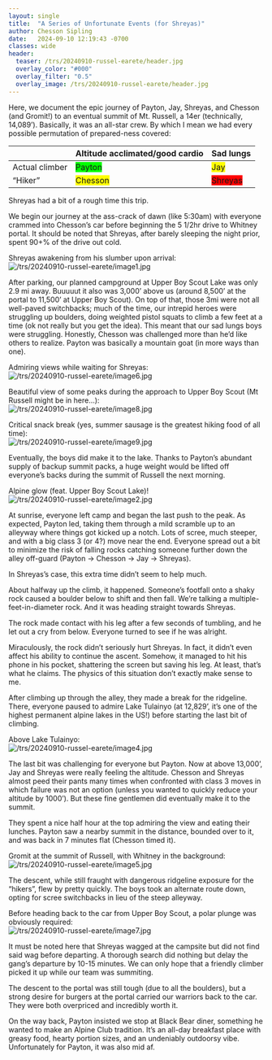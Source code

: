 ```yaml
---
layout: single
title:  "A Series of Unfortunate Events (for Shreyas)"
author: Chesson Sipling
date:   2024-09-10 12:19:43 -0700
classes: wide
header:
  teaser: /trs/20240910-russel-earete/header.jpg
  overlay_color: "#000"
  overlay_filter: "0.5"
  overlay_image: /trs/20240910-russel-earete/header.jpg
---
```


Here, we document the epic journey of Payton, Jay, Shreyas, and Chesson (and Gromit\!) to an eventual summit of Mt. Russell, a 14er (technically, 14,089’). Basically, it was an all-star crew. By which I mean we had every possible permutation of prepared-ness covered:

|  | Altitude acclimated/good cardio | Sad lungs |
| :---- | :---- | :---- |
| Actual climber | <span style="background-color: #00FF00">Payton</span> | <span style="background-color: #FFFF00">Jay</span>  |
| “Hiker” | <span style="background-color: #FFFF00">Chesson</span> | <span style="background-color: #FF0000">Shreyas</span>  |

Shreyas had a bit of a rough time this trip.

We begin our journey at the ass-crack of dawn (like 5:30am) with everyone crammed into Chesson’s car before beginning the 5 1/2hr drive to Whitney portal. It should be noted that Shreyas, after barely sleeping the night prior, spent 90+% of the drive out cold.

Shreyas awakening from his slumber upon arrival:
![/trs/20240910-russel-earete/image1.jpg]()

After parking, our planned campground at Upper Boy Scout Lake was only 2.9 mi away. Buuuuut it also was 3,000’ above us (around 8,500’ at the portal to 11,500’ at Upper Boy Scout). On top of that, those 3mi were not all well-paved switchbacks; much of the time, our intrepid heroes were struggling up boulders, doing weighted pistol squats to climb a few feet at a time (ok not really but you get the idea). This meant that our sad lungs boys were struggling. Honestly, Chesson was challenged more than he’d like others to realize. Payton was basically a mountain goat (in more ways than one).

Admiring views while waiting for Shreyas:  
![/trs/20240910-russel-earete/image6.jpg]()


Beautiful view of some peaks during the approach to Upper Boy Scout (Mt Russell might be in here…):  
![/trs/20240910-russel-earete/image8.jpg]()

Critical snack break (yes, summer sausage is the greatest hiking food of all time):  
![/trs/20240910-russel-earete/image9.jpg]()

Eventually, the boys did make it to the lake. Thanks to Payton’s abundant supply of backup summit packs, a huge weight would be lifted off everyone’s backs during the summit of Russell the next morning.

Alpine glow (feat. Upper Boy Scout Lake)\!  
![/trs/20240910-russel-earete/image2.jpg]()

At sunrise, everyone left camp and began the last push to the peak. As expected, Payton led, taking them through a mild scramble up to an alleyway where things got kicked up a notch. Lots of scree, much steeper, and with a big class 3 (or 4?) move near the end. Everyone spread out a bit to minimize the risk of falling rocks catching someone further down the alley off-guard (Payton \-\> Chesson \-\> Jay \-\> Shreyas).

In Shreyas’s case, this extra time didn’t seem to help much.

About halfway up the climb, it happened. Someone’s footfall onto a shaky rock caused a boulder below to shift and then fall. We’re talking a multiple-feet-in-diameter rock. And it was heading straight towards Shreyas.

The rock made contact with his leg after a few seconds of tumbling, and he let out a cry from below. Everyone turned to see if he was alright.

Miraculously, the rock didn’t seriously hurt Shreyas. In fact, it didn’t even affect his ability to continue the ascent. Somehow, it managed to hit his phone in his pocket, shattering the screen but saving his leg. At least, that’s what he claims. The physics of this situation don’t exactly make sense to me.

After climbing up through the alley, they made a break for the ridgeline. There, everyone paused to admire Lake Tulainyo (at 12,829’, it’s one of the highest permanent alpine lakes in the US\!) before starting the last bit of climbing.

Above Lake Tulainyo:  
![/trs/20240910-russel-earete/image4.jpg]()

The last bit was challenging for everyone but Payton. Now at above 13,000’, Jay and Shreyas were really feeling the altitude. Chesson and Shreyas almost peed their pants many times when confronted with class 3 moves in which failure was not an option (unless you wanted to quickly reduce your altitude by 1000’). But these fine gentlemen did eventually make it to the summit.

They spent a nice half hour at the top admiring the view and eating their lunches. Payton saw a nearby summit in the distance, bounded over to it, and was back in 7 minutes flat (Chesson timed it).

Gromit at the summit of Russell, with Whitney in the background:  
![/trs/20240910-russel-earete/image5.jpg]()

The descent, while still fraught with dangerous ridgeline exposure for the “hikers”, flew by pretty quickly. The boys took an alternate route down, opting for scree switchbacks in lieu of the steep alleyway.


Before heading back to the car from Upper Boy Scout, a polar plunge was obviously required:  
![/trs/20240910-russel-earete/image7.jpg]()

It must be noted here that Shreyas wagged at the campsite but did not find said wag before departing. A thorough search did nothing but delay the gang’s departure by 10-15 minutes. We can only hope that a friendly climber picked it up while our team was summiting.

The descent to the portal was still tough (due to all the boulders), but a strong desire for burgers at the portal carried our warriors back to the car. They were both overpriced and incredibly worth it.

On the way back, Payton insisted we stop at Black Bear diner, something he wanted to make an Alpine Club tradition. It’s an all-day breakfast place with greasy food, hearty portion sizes, and an undeniably outdoorsy vibe. Unfortunately for Payton, it was also mid af.
